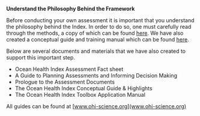 **Understand the Philosophy Behind the Framework**

Before conducting your own assessment it is important that you understand the philosophy behind the Index. In order to do so, one must carefully read through the methods, a copy of which can be found [here](www.oceanhealthindex.org/About/Methods/). We have also created a conceptual guide and training manual which can be found [here](www.ohi-science.org).

Below are several documents and materials that we have also created to support this important step.

  - Ocean Health Index Assessment Fact sheet
  - A Guide to Planning Assessments and Informing Decision Making
  - Prologue to the Assessment Documents
  - The Ocean Health Index Conceptual Guide & Highlights
  - The Ocean Health Index Toolbox Application Manual

All guides can be found at [www.ohi-science.org](www.ohi-science.org)
